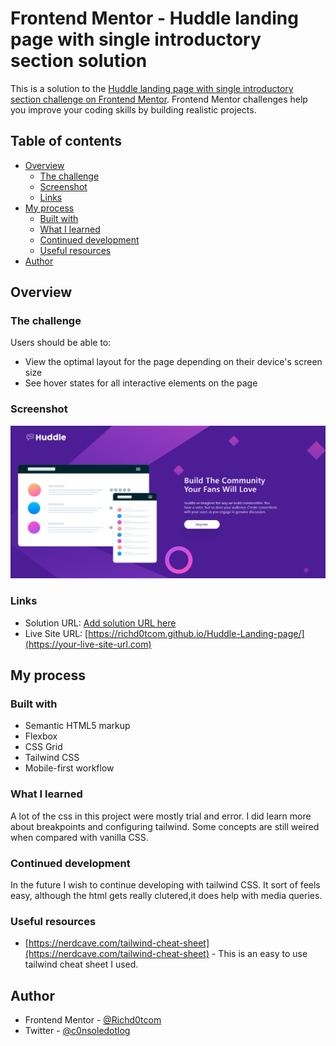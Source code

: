 # Frontend Mentor - Huddle landing page with single introductory section solution

This is a solution to the [Huddle landing page with single introductory section challenge on Frontend Mentor](https://www.frontendmentor.io/challenges/huddle-landing-page-with-a-single-introductory-section-B_2Wvxgi0). Frontend Mentor challenges help you improve your coding skills by building realistic projects. 

## Table of contents

- [Overview](#overview)
  - [The challenge](#the-challenge)
  - [Screenshot](#screenshot)
  - [Links](#links)
- [My process](#my-process)
  - [Built with](#built-with)
  - [What I learned](#what-i-learned)
  - [Continued development](#continued-development)
  - [Useful resources](#useful-resources)
- [Author](#author)


## Overview

### The challenge

Users should be able to:

- View the optimal layout for the page depending on their device's screen size
- See hover states for all interactive elements on the page

### Screenshot

![](./images/Screenshot.png)

### Links

- Solution URL: [Add solution URL here](https://your-solution-url.com)
- Live Site URL: [https://richd0tcom.github.io/Huddle-Landing-page/](https://your-live-site-url.com)

## My process

### Built with

- Semantic HTML5 markup
- Flexbox
- CSS Grid
- Tailwind CSS
- Mobile-first workflow

### What I learned


A lot of the css in this project were mostly trial and error.
I did learn more about breakpoints and configuring tailwind.
Some concepts are still weired when compared with vanilla CSS.



### Continued development

In the future I wish to continue developing with tailwind CSS. It sort of feels easy, although the html gets really clutered,it does help with media queries.


### Useful resources

- [https://nerdcave.com/tailwind-cheat-sheet](https://nerdcave.com/tailwind-cheat-sheet) - This is an easy to use tailwind cheat sheet I used.

## Author

- Frontend Mentor - [@Richd0tcom](https://www.frontendmentor.io/profile/yourusername)
- Twitter - [@c0nsoledotlog](https://www.twitter.com/c0nsoledotlog)

